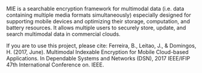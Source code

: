 MIE is a searchable encryption framework for multimodal data (i.e. data containing multiple media formats simultaneously) especially designed for supporting mobile devices and optimizing their storage, computation, and battery resources. It allows multiple users to securely store, update, and search multimodal data in commercial clouds.

If you are to use this project, please cite: Ferreira, B., Leitao, J., & Domingos, H. (2017, June). Multimodal Indexable Encryption for Mobile Cloud-based Applications. In Dependable Systems and Networks (DSN), 2017 IEEE/IFIP 47th International Conference on. IEEE.
